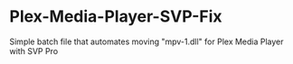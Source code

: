 # Plex-Media-Player-SVP-Fix
Simple batch file that automates moving "mpv-1.dll" for Plex Media Player with SVP Pro
